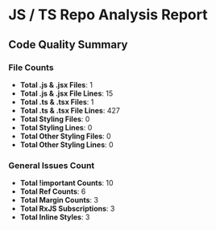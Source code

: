 # JS / TS Repo Analysis Report

## Code Quality Summary

### File Counts

- **Total .js & .jsx Files**: 1
- **Total .js & .jsx File Lines**: 15
- **Total .ts & .tsx Files**: 1
- **Total .ts & .tsx File Lines**: 427
- **Total Styling Files**: 0
- **Total Styling Lines**: 0
- **Total Other Styling Files**: 0
- **Total Other Styling Lines**: 0

### General Issues Count

- **Total !important Counts**: 10
- **Total Ref Counts**: 6
- **Total Margin Counts**: 3
- **Total RxJS Subscriptions**: 3
- **Total Inline Styles**: 3
